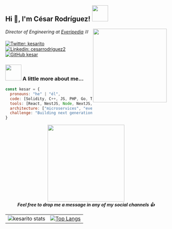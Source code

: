 <h2> Hi 👋, I'm César Rodríguez! <img src="https://media.giphy.com/media/mGcNjsfWAjY5AEZNw6/giphy.gif" width="50"></h2>
<img align='right' src="https://media.giphy.com/media/RyXVu4ZW454IM/giphy.gif" width="230">
<p><em>Director of Engineering at <a href="https://everipedia.com/">Everipedia</a> ⛓
</em></p>

[![Twitter: kesarito](https://img.shields.io/twitter/follow/kesarito?style=social)](https://twitter.com/kesarito)
[![Linkedin: cesarrodriguez2](https://img.shields.io/badge/-cesarrodriguez2-blue?style=flat-square&logo=Linkedin&logoColor=white&link=https://www.linkedin.com/in/cesarrodriguez2/)](https://www.linkedin.com/in/cesarrodriguez2/)
[![GitHub kesar](https://img.shields.io/github/followers/kesar?label=follow&style=social)](https://github.com/kesar)


### <img src="https://media.giphy.com/media/VgCDAzcKvsR6OM0uWg/giphy.gif" width="50"> A little more about me...  

```javascript
const kesar = {
  pronouns: "he" | "él",
  code: [Solidity, C++, JS, PHP, Go, TS],
  tools: [React, NestJS, Node, NextJS, ROS, ROS2, Docker, EOS, Ethereum],
  architecture: ["microservices", "event-driven", "design system pattern", "DRY"],
  challenge: "Building next generation of robots 🤖"
}
```

<center><img src="https://media.giphy.com/media/O8oPnvoMi31mw/giphy.gif" width="240" align="center"> 
  <br><em><b>Feel free to drop me a message in any of my social channels 👍</em></center>
  

| | |
|----------|:-------------:|
| ![kesarito stats](https://github-readme-stats.vercel.app/api?username=kesar&theme=material-palenight&count_private=true&show_icons=true) |  [![Top Langs](https://github-readme-stats.vercel.app/api/top-langs/?username=kesar&layout=compact&theme=material-palenight)](https://github.com/kesar) |


